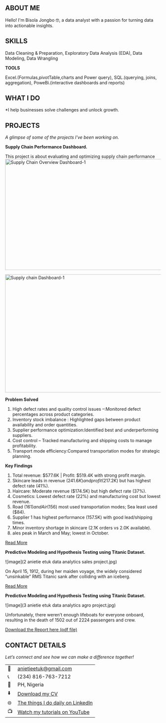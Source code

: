 <!--Section 1: Introduce your self-->
## ABOUT ME

Hello! I'm Bisola Jongbo 🤓, a data analyst with a passion for turning data into actionable insights. 

<!--Mention your top/relevant skills here - core and soft skills-->
## SKILLS
Data Cleaning & Preparation,
Exploratory Data Analysis (EDA),
Data Modeling,
Data Wrangling

**TOOLS**

Excel.(Formulas,pivotTable,charts and Power query),
SQL.(querying, joins, aggregation),
PoweBi.(interactive dashboards and reports)


## WHAT I DO
*I help businesses solve challenges and unlock growth.

<!--Section 2: List 3-4 key projects-->
## PROJECTS

*A glimpse of some of the projects I've been working on.*

**Supply Chain Performance Dashboard.**

This project is about evaluating and optimizing supply chain performance
<img width="855" height="360" alt="Supply Chain Overview Dashboard-1" src="https://github.com/user-attachments/assets/d29975fe-c804-46cc-ad7b-63fbb3dfcb1a" />

<img width="846" height="383" alt="Supply chain Dashboard-1" src="https://github.com/user-attachments/assets/076aadb8-0e3e-4412-880a-9cff01ff685a" />

**Problem Solved**
1. High defect rates and quality control issues –:Monitored defect percentages across product
categories.
2. Inventory stock imbalance : Highlighted gaps between product availability and order quantities.
3. Supplier performance optimization:Identified best and underperforming suppliers.
4. Cost control – Tracked manufacturing and shipping costs to manage profitability.
5. Transport mode efficiency:Compared transportation modes for strategic planning.
   
 **Key Findings**
 
1.  Total revenue: $577.6K | Profit: $519.4K with strong profit margin.
2. Skincare leads in revenue ($241.6K) and profit ($217.2K) but has highest defect rate (41%).
3. Haircare: Moderate revenue ($174.5K) but high defect rate (37%).
4. Cosmetics: Lowest defect rate (22%) and manufacturing cost but lowest revenue.
5. Road ($161) and Air ($156) most used transportation modes; Sea least used ($84).
6. Supplier 1 has highest performance (157.5K) with good lead/shipping times.
7.  Minor inventory shortage in skincare (2.1K orders vs 2.0K available).
8.  ales peak in March and May; lowest in October.


[Read More]([https://www.linkedin.com/posts/jongbobisolatolutope_supplychain-dashboard-dataanalysis/)

**Predictive Modeling and Hypothesis Testing using Titanic Dataset.**

![image](2 anietie etuk data analytics sales project.jpg)

On April 15, 1912, during her maiden voyage, the widely considered “unsinkable” RMS Titanic sank after colliding with an iceberg. 

[Read More](https://www.linkedin.com/pulse/predictive-modeling-hypothesis-testing-using-titanic-dataset-anietie/)

**Predictive Modeling and Hypothesis Testing using Titanic Dataset.**

![image](3 anietie etuk data analytics agro project.jpg)

Unfortunately, there weren’t enough lifeboats for everyone onboard, resulting in the death of 1502 out of 2224 passengers and crew. 

<a href="17 How to Present Data to Executives by Anietie Etuk.pdf">Download the Report here (pdf file)</a>


## CONTACT DETAILS

*Let’s connect and see how we can make a difference together!*
<table>
  <tbody>
    <tr>
      <td>📧</td>
      <td><a href="mailto:anietieetuk@gmail.com">anietieetuk@gmail.com</a></td>
    </tr>
    <tr>
      <td>📞</td>
      <td>(234) 816-763-7212</td>
    </tr>
    <tr>
      <td>📍</td>
      <td>PH, Nigeria</td>
    </tr>
    <tr>
      <td>⬇️</td>
      <td><a href="https://etuk123456.github.io/portfolio1/docs/Profile.pdf">Download my CV</a></td>
    </tr>
    <tr>
      <td>🌐</td>
      <td><a href="https://linkedin.com/in/etukanietie">The things I do daily on LinkedIn</a></td>
    </tr>
    <tr>
      <td>📺</td>
      <td><a href="https://www.youtube.com/@LearnwithEtuk">Watch my tutorials on YouTube</a></td>
    </tr>
  </tbody>
</table>

   




